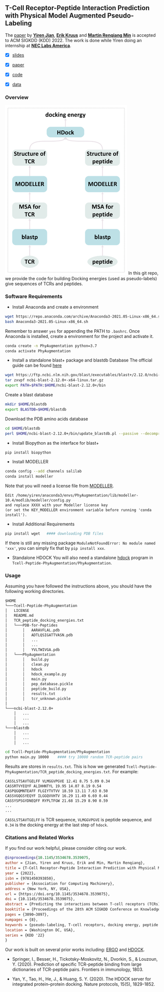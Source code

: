 ## T-Cell Receptor-Peptide Interaction Prediction with Physical Model Augmented Pseudo-Labeling

The [paper](https://dl.acm.org/doi/10.1145/3534678.3539075) by **[Yiren Jian](https://cs.dartmouth.edu/~yirenjian/)**, **[Erik Kruus](https://www.nec-labs.com/research/machine-learning/people/erik-kruus/)** and **[Martin Renqiang Min](https://www.cs.toronto.edu/~cuty/)** is accepted to ACM SIGKDD (KDD) 2022. The work is done while Yiren doing an internship at **[NEC Labs America](https://www.nec-labs.com/)**.

- [x] [slides](https://www.cs.toronto.edu/~cuty/KDD2022.pdf)
- [x] [paper](https://dl.acm.org/doi/10.1145/3534678.3539075)
- [x] [code](PhyAugmentation/)
- [x] [data](TCR_peptide_docking_energies.txt)


### Overview

<img src="figures/overview.png" width="400">
In this git repo, we provide the code for building Docking energies (used as pseudo-labels) give sequences of TCRs and peptides.

### Software Requirements

- Install Anaconda and create a environment
```bash
wget https://repo.anaconda.com/archive/Anaconda3-2021.05-Linux-x86_64.sh
bash Anaconda3-2021.05-Linux-x86_64.sh
```
Remember to answer `yes` for appending the PATH to `.bashrc`. Once Anaconda is installed, create a environment for the project and activate it.
```bash
conda create -n PhyAugmentation python=3.7
conda activate PhyAugmentation
```

- Install a standalone blast+ package and blastdb Database
The official guide can be found [here](https://www.ncbi.nlm.nih.gov/books/NBK52640/)
```bash
wget https://ftp.ncbi.nlm.nih.gov/blast/executables/blast+/2.12.0/ncbi-blast-2.12.0+-x64-linux.tar.gz  
tar zxvpf ncbi-blast-2.12.0+-x64-linux.tar.gz
export PATH=$PATH:$HOME/ncbi-blast-2.12.0+/bin
```
Create a blast database
```bash
mkdir $HOME/blastdb
export BLASTDB=$HOME/blastdb
```
Download the PDB amino acids database
```bash
cd $HOME/blastdb
perl $HOME/ncbi-blast-2.12.0+/bin/update_blastdb.pl --passive --decompress pdbaa
```

- Install Biopython as the interface for blast+
```bash
pip install biopython
```

- Install MODELLER
```bash
conda config --add channels salilab
conda install modeller
```
Note that you will need a license file from [MODELLER](https://salilab.org/modeller/download_installation.html).
```
Edit /home/yiren/anaconda3/envs/PhyAugmentation/lib/modeller-10.4/modlib/modeller/config.py
and replace XXXX with your Modeller license key
(or set the KEY_MODELLER environment variable before running 'conda install').
```

- Install Additional Requirements
```bash
pip install wget   #### downloading PDB files
```
If there is still any missing package `ModuleNotFoundError: No module named 'xxx'`, you can simply fix that by `pip install xxx`.

- Standalone HDOCK
You will also need a standalone [hdock](http://hdock.phys.hust.edu.cn/) program in `Tcell-Peptide-PhyAugmentation/PhyAugmentation`.

### Usage
Assuming you have followed the instructions above, you should have the following working directories.
```
$HOME
└───Tcell-Peptide-PhyAugmentation
│   LICENSE
│   README.md
│   TCR_peptide_docking_energies.txt    
│   └───PDB-for-Peptides
│       │   AARAVFLAL.pdb
│       │   ADTLQSIGATTVASN.pdb
│       │   ...
│       │   ...
│       │   YVLTWIVGA.pdb
│   └───PhyAugmentation
│       │   build.py
│       │   clean.py
│       │   hdock
│       │   hdock_example.py
│       │   main.py
│       │   pep_database.pickle
│       │   peptide_build.py
│       │   results.txt
│       │   tcr_unknown.pickle
│   
└───ncbi-blast-2.12.0+
    │   ...
    │   ...
    │   ...
└───blastdb
    │   ...
    │   ...
    │   ...
```

```bash
cd Tcell-Peptide-PhyAugmentation/PhyAugmentation
python main.py 10000    #### try 10000 random TCR-peptide pairs
```
Results are stores in `results.txt`. This is how we generated `Tcell-Peptide-PhyAugmentation/TCR_peptide_docking_energies.txt`. For example:
```
CASSLSTSAVTGELFF VLMGGVPGVE 12.41 8.75 5.09 0.34
CASSRTVYEQYF ALIHHNTYL 19.95 14.07 8.19 0.54
CASPQGQMNTEAFF FLGIYTVTVV 18.59 13.11 7.63 0.50
CASSVGQGSYEQYF ILGGQVVHTV 16.29 11.49 6.69 0.44
CASSYSPSGYDNEQFF RYPLTFGW 21.68 15.29 8.90 0.59
...
...
```
`CASSLSTSAVTGELFF` is TCR sequence, `VLMGGVPGVE` is peptide sequence, and `0.34` is the docking energy at the last step of `hdock`.

### Citations and Related Works

If you find our work helpful, please consider citing our work.
```bibtex
@inproceedings{10.1145/3534678.3539075,
author = {Jian, Yiren and Kruus, Erik and Min, Martin Renqiang},
title = {T-Cell Receptor-Peptide Interaction Prediction with Physical Model Augmented Pseudo-Labeling},
year = {2022},
isbn = {9781450393850},
publisher = {Association for Computing Machinery},
address = {New York, NY, USA},
url = {https://doi.org/10.1145/3534678.3539075},
doi = {10.1145/3534678.3539075},
abstract = {Predicting the interactions between T-cell receptors (TCRs) and peptides is crucial for the development of personalized medicine and targeted vaccine in immunotherapy. Current datasets for training deep learning models of this purpose remain constrained without diverse TCRs and peptides. To combat the data scarcity issue presented in the current datasets, we propose to extend the training dataset by physical modeling of TCR-peptide pairs. Specifically, we compute the docking energies between auxiliary unknown TCR-peptide pairs as surrogate training labels. Then, we use these extended example-label pairs to train our model in a supervised fashion. Finally, we find that the AUC score for the prediction of the model can be further improved by pseudo-labeling of such unknown TCR-peptide pairs (by a trained teacher model), and re-training the model with those pseudo-labeled TCR-peptide pairs. Our proposed method that trains the deep neural network with physical modeling and data-augmented pseudo-labeling improves over baselines in the available two datasets. We also introduce a new dataset that contains over 80,000 unknown TCR-peptide pairs with docking energy scores.},
booktitle = {Proceedings of the 28th ACM SIGKDD Conference on Knowledge Discovery and Data Mining},
pages = {3090–3097},
numpages = {8},
keywords = {pseudo-labeling, T-cell receptors, docking energy, peptide recognition, deep neural network, physical modeling},
location = {Washington DC, USA},
series = {KDD '22}
}
```


Our work is built on several prior works including: [ERGO](https://github.com/IdoSpringer/ERGO) and [HDOCK](http://hdock.phys.hust.edu.cn/).

- Springer, I., Besser, H., Tickotsky-Moskovitz, N., Dvorkin, S., & Louzoun, Y. (2020). Prediction of specific TCR-peptide binding from large dictionaries of TCR-peptide pairs. Frontiers in immunology, 1803.

- Yan, Y., Tao, H., He, J., & Huang, S. Y. (2020). The HDOCK server for integrated protein–protein docking. Nature protocols, 15(5), 1829-1852.
